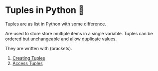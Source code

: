 
# Tuples in Python 🐍

Tuples are as list in Python with some difference.

Are used to store store multiple items in a single variable.
Tuples can be ordered but unchangeable and allow duplicate values.

They are written with (brackets).

1.  [Creating Tuples](creating-tuples.py)
2.  [Access Tuples](access-tuples.py)

